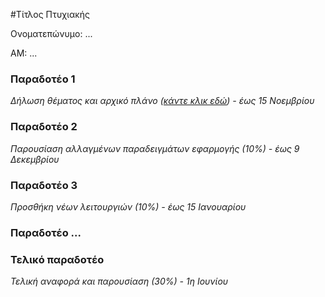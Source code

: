 #Τίτλος Πτυχιακής

Ονοματεπώνυμο: ...

ΑΜ: ...


### Παραδοτέο 1
*Δήλωση θέματος και αρχικό πλάνο ([κάντε κλικ εδώ](https://docs.google.com/spreadsheets/d/14rwQPsfiz-VqQSt3T9S1BvyX6xghom5ZMweiSQlvLyI/edit#gid=0)) - έως 15 Νοεμβρίου*



### Παραδοτέο 2
*Παρουσίαση αλλαγμένων παραδειγμάτων εφαρμογής (10%) - έως 9 Δεκεμβρίου*



### Παραδοτέο 3
*Προσθήκη νέων λειτουργιών (10%) - έως 15 Ιανουαρίου*


### Παραδοτέο ...


### Τελικό παραδοτέο
*Τελική αναφορά και παρουσίαση (30%) - 1η Ιουνίου*

